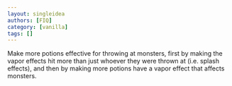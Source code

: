 ```yaml
---
layout: singleidea
authors: [FIQ]
category: [vanilla]
tags: []
---
```

Make more potions effective for throwing at monsters, first by making the vapor effects hit more than just whoever they were thrown at (i.e. splash effects), and then by making more potions have a vapor effect that affects monsters.

